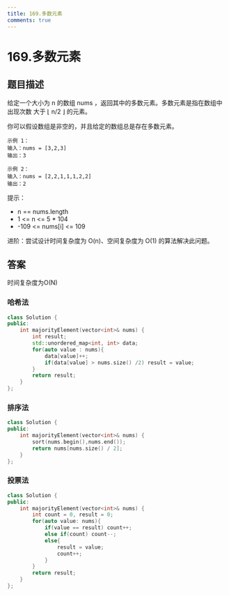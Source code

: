 ```yaml
---
title: 169.多数元素
comments: true
---
```


# 169.多数元素
## 题目描述
给定一个大小为 n 的数组 nums ，返回其中的多数元素。多数元素是指在数组中出现次数 大于 ⌊ n/2 ⌋ 的元素。

你可以假设数组是非空的，并且给定的数组总是存在多数元素。

 
    示例 1：
    输入：nums = [3,2,3]
    输出：3

    示例 2：
    输入：nums = [2,2,1,1,1,2,2]
    输出：2
 
提示：
- n == nums.length
- 1 <= n <= 5 * 104
- -109 <= nums[i] <= 109
 

进阶：尝试设计时间复杂度为 O(n)、空间复杂度为 O(1) 的算法解决此问题。

## 答案
时间复杂度为O(N)
### 哈希法
```cpp
class Solution {
public:
    int majorityElement(vector<int>& nums) {
        int result;
        std::unordered_map<int, int> data;
        for(auto value : nums){
            data[value]++;
            if(data[value] > nums.size() /2) result = value;
        }
        return result;
    }
};
```
### 排序法
```cpp
class Solution {
public:
    int majorityElement(vector<int>& nums) {
        sort(nums.begin(),nums.end());
        return nums[nums.size() / 2];
    }
};
```
### 投票法
```cpp
class Solution {
public:
    int majorityElement(vector<int>& nums) {
        int count = 0, result = 0;
        for(auto value: nums){
            if(value == result) count++;
            else if(count) count--;
            else{
                result = value;
                count++;
            }
        }
        return result;
    }
};
```